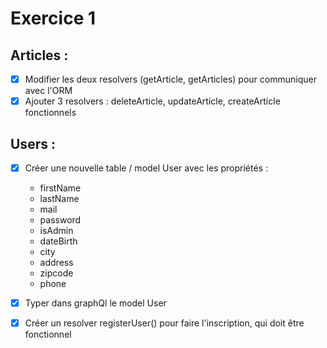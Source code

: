 # Exercice 1 
## Articles : 
- [X] Modifier les deux resolvers (getArticle, getArticles) pour communiquer avec l'ORM
- [X] Ajouter 3 resolvers : deleteArticle, updateArticle, createArticle fonctionnels

## Users :
- [X] Créer une nouvelle table / model User avec les propriétés : 
    - firstName
    - lastName
    - mail
    - password
    - isAdmin
    - dateBirth
    - city
    - address
    - zipcode
    - phone

- [X] Typer dans graphQl le model User
- [X] Créer un resolver registerUser() pour faire l'inscription, qui doit être fonctionnel